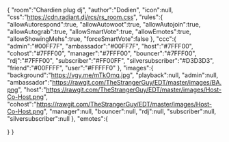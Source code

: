 {
   "room":"Chardien plug dj",
   "author":"Dodien",
   "icon":null,
   "css":"https://cdn.radiant.dj/rcs/rs_room.css",
   "rules":{
      "allowAutorespond":true,
      "allowAutowoot":true,
      "allowAutojoin":true,
      "allowAutograb":true,
      "allowSmartVote":true,
      "allowEmotes":true,
      "allowShowingMehs":true,
      "forceSmartVote":false
   },
   "ccc":{
      "admin":"#00FF7F",
      "ambassador":"#00FF7F",
      "host":"#7FFF00",
      "cohost":"#7FFF00",
      "manager":"#7FFF00",
      "bouncer":"#7FFF00",
      "rdj":"#7FFF00",
      "subscriber":"#FF00FF",
      "silversubscriber":"#D3D3D3",
      "friend":"#00FFFF",
      "user":"#FFFFF0"
   },
   "images":{
      "background":"https://vgy.me/mTkOmq.jpg",
      "playback":null,
      "admin":null,
      "ambassador":"https://rawgit.com/TheStrangerGuy/EDT/master/images/BA.png",
      "host":"https://rawgit.com/TheStrangerGuy/EDT/master/images/Host-Co-Host.png",
      "cohost":"https://rawgit.com/TheStrangerGuy/EDT/master/images/Host-Co-Host.png",
      "manager":null,
      "bouncer":null,
      "rdj":null,
      "subscriber":null,
      "silversubscriber":null
   },
   "emotes":{

   }
}
